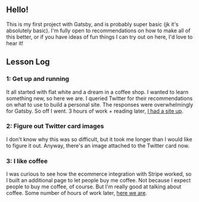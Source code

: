## Hello!

This is my first project with Gatsby, and is probably super basic (jk it's absolutely basic). I'm fully open to recommendations on how to make all of this better, or if you have ideas of fun things I can try out on here, I'd love to hear it!

## Lesson Log

### 1: Get up and running

It all started with flat white and a dream in a coffee shop. I wanted to learn something new, so here we are. I queried Twitter for their recommendations on what to use to build a personal site. The responses were overwhelmingly for Gatsby. So off I went. 3 hours of work + reading later, [I had a site up](https://kvlly.com).

### 2: Figure out Twitter card images

I don't know why this was so difficult, but it took me longer than I would like to figure it out. Anyway, there's an image attached to the Twitter card now.

### 3: I like coffee

I was curious to see how the ecommerce integration with Stripe worked, so I built an additional page to let people buy me coffee. Not because I expect people to buy me coffee, of course. But I'm really good at talking about coffee. Some number of hours of work later, [here we are](https://kvlly.com/buy-kelly-coffee).
